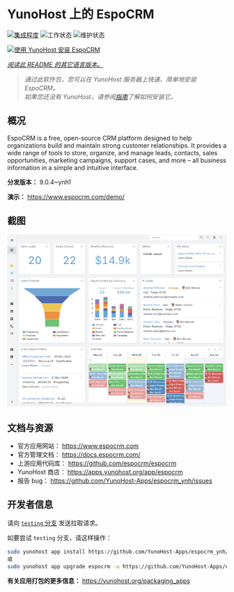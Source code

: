 <!--
注意：此 README 由 <https://github.com/YunoHost/apps/tree/master/tools/readme_generator> 自动生成
请勿手动编辑。
-->

# YunoHost 上的 EspoCRM

[![集成程度](https://apps.yunohost.org/badge/integration/espocrm)](https://ci-apps.yunohost.org/ci/apps/espocrm/)
![工作状态](https://apps.yunohost.org/badge/state/espocrm)
![维护状态](https://apps.yunohost.org/badge/maintained/espocrm)

[![使用 YunoHost 安装 EspoCRM](https://install-app.yunohost.org/install-with-yunohost.svg)](https://install-app.yunohost.org/?app=espocrm)

*[阅读此 README 的其它语言版本。](./ALL_README.md)*

> *通过此软件包，您可以在 YunoHost 服务器上快速、简单地安装 EspoCRM。*  
> *如果您还没有 YunoHost，请参阅[指南](https://yunohost.org/install)了解如何安装它。*

## 概况

EspoCRM is a free, open-source CRM platform designed to help organizations build and maintain strong customer relationships. It provides a wide range of tools to store, organize, and manage leads, contacts, sales opportunities, marketing campaigns, support cases, and more – all business information in a simple and intuitive interface.


**分发版本：** 9.0.4~ynh1

**演示：** <https://www.espocrm.com/demo/>

## 截图

![EspoCRM 的截图](./doc/screenshots/screenshot.png)

## 文档与资源

- 官方应用网站： <https://www.espocrm.com>
- 官方管理文档： <https://docs.espocrm.com/>
- 上游应用代码库： <https://github.com/espocrm/espocrm>
- YunoHost 商店： <https://apps.yunohost.org/app/espocrm>
- 报告 bug： <https://github.com/YunoHost-Apps/espocrm_ynh/issues>

## 开发者信息

请向 [`testing` 分支](https://github.com/YunoHost-Apps/espocrm_ynh/tree/testing) 发送拉取请求。

如要尝试 `testing` 分支，请这样操作：

```bash
sudo yunohost app install https://github.com/YunoHost-Apps/espocrm_ynh/tree/testing --debug
或
sudo yunohost app upgrade espocrm -u https://github.com/YunoHost-Apps/espocrm_ynh/tree/testing --debug
```

**有关应用打包的更多信息：** <https://yunohost.org/packaging_apps>
